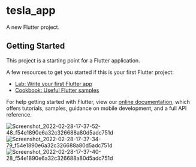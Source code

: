 # tesla_app

A new Flutter project.

## Getting Started

This project is a starting point for a Flutter application.

A few resources to get you started if this is your first Flutter project:

- [Lab: Write your first Flutter app](https://flutter.dev/docs/get-started/codelab)
- [Cookbook: Useful Flutter samples](https://flutter.dev/docs/cookbook)

For help getting started with Flutter, view our
[online documentation](https://flutter.dev/docs), which offers tutorials,
samples, guidance on mobile development, and a full API reference.


![Screenshot_2022-02-28-17-37-52-48_f54e1890e6a32c326688a80d5adc751d](https://user-images.githubusercontent.com/31897843/156168996-b01e1766-3bdf-4c75-b251-203dfdfc8dea.jpg)
![Screenshot_2022-02-28-17-37-34-79_f54e1890e6a32c326688a80d5adc751d](https://user-images.githubusercontent.com/31897843/156169012-e7df30c3-3b2c-44f0-bc7c-004d8107b6c6.jpg)
![Screenshot_2022-02-28-17-37-40-28_f54e1890e6a32c326688a80d5adc751d](https://user-images.githubusercontent.com/31897843/156169018-0e0b6023-0fc9-40b7-8e07-b0870b0e9e97.jpg)
